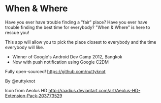 # When & Where
Have you ever have trouble finding a "fair" place?
Have you ever have trouble finding the best time for everybody?
"When & Where" is here to rescue you!

This app will allow you to pick the place closest to everybody and the time everybody will like.

* Winner of Google's Android Dev Camp 2012, Bangkok
* Now with push notification using Google C2DM

Fully open-sourced!
https://github.com/nuttyknot

By @nuttyknot

Icon from Aeolus HD
http://raadius.deviantart.com/art/Aeolus-HD-Extension-Pack-203773529
